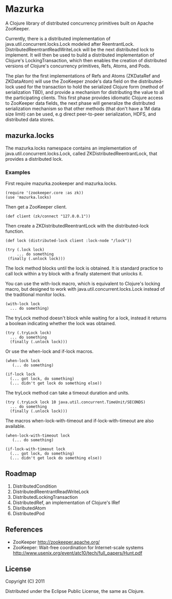 # Mazurka

A Clojure library of distributed concurrency primitives built on Apache ZooKeeper.

Currently, there is a distributed implementation of java.util.concurrent.locks.Lock modeled after ReentrantLock. DistributedReentrantReadWriteLock will be the next distributed lock to implement. It will then be used to build a distributed implementation of Clojure's LockingTransaction, which then enables the creation of distributed versions of Clojure's concurrency primitives, Refs, Atoms, and Pods.

The plan for the first implementations of Refs and Atoms (ZKDataRef and ZKDataAtom) will use the ZooKeeper znode's data field on the distributed-lock used for the transaction to hold the serialized Clojure form (method of serialization TBD), and provide a mechanism for distributing the value to all the participating clients. This first phase provides idiomatic Clojure access to ZooKeeper data fields, the next phase will generalize the distributed serialization mechanism so that other methods (that don't have a 1M data size limit) can be used, e.g direct peer-to-peer serialization, HDFS, and distributed data stores.


## mazurka.locks

The mazurka.locks namespace contains an implementation of java.util.concurrent.locks.Lock, called ZKDistributedReentrantLock, that provides a distributed lock.

### Examples


First require mazurka.zookeeper and mazurka.locks.

    (require '(zookeeper.core :as zk))
    (use 'mazurka.locks)
    
Then get a ZooKeeper client.    

    (def client (zk/connect "127.0.0.1"))
    
Then create a ZKDistributedReentrantLock with the distributed-lock function.

    (def lock (distributed-lock client :lock-node "/lock"))
    
    (try (.lock lock)
         ... do something
	 (finally (.unlock lock)))

The lock method blocks until the lock is obtained. It is standard practice to call lock within a try block with a finally statement that unlocks it.
	 
You can use the with-lock macro, which is equivalent to Clojure's locking macro, but designed to work with java.util.concurrent.locks.Lock instead of the traditional monitor locks.

    (with-lock lock
      ... do something)
      
The tryLock method doesn't block while waiting for a lock, instead it returns a boolean indicating whether the lock was obtained.

    (try (.tryLock lock)
      ... do something
      (finally (.unlock lock)))
      
Or use the when-lock and if-lock macros.

    (when-lock lock
       (... do something)
       
    (if-lock lock
      (... got lock, do something)
      (... didn't get lock do something else))
      
The tryLock method can take a timeout duration and units.

    (try (.tryLock lock 10 java.util.concurrent.TimeUnit/SECONDS)
      ... do something
      (finally (.unlock lock)))

The macros when-lock-with-timeout and if-lock-with-timeout are also available.

    (when-lock-with-timeout lock
       (... do something)
       
    (if-lock-with-timeout lock
      (... got lock, do something)
      (... didn't get lock do something else))



## Roadmap

1. DistributedCondition
2. DistributedReentrantReadWriteLock
3. DistributedLockingTransaction
4. DistributedRef, an implementation of Clojure's IRef
5. DisributedAtom
6. DistributedPod

## References

* ZooKeeper http://zookeeper.apache.org/
* ZooKeeper: Wait-free coordination for Internet-scale systems http://www.usenix.org/event/atc10/tech/full_papers/Hunt.pdf

## License

Copyright (C) 2011 

Distributed under the Eclipse Public License, the same as Clojure.
